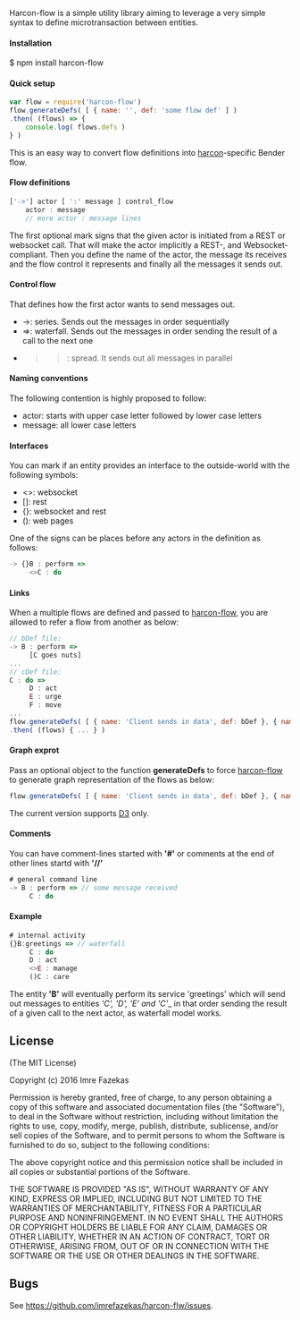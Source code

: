 Harcon-flow is a simple utility library aiming to leverage a very simple syntax to define microtransaction between entities.



#### Installation

$ npm install harcon-flow


#### Quick setup

```javascript
var flow = require('harcon-flow')
flow.generateDefs( [ { name: '', def: 'some flow def' ] )
.then( (flows) => {
	console.log( flows.defs )
} )
```

This is an easy way to convert flow definitions into [harcon](https://github.com/imrefazekas/harcon)-specific Bender flow.



#### Flow definitions

```javascript
['->'] actor [ ':' message ] control_flow
	actor : message
	// more actor : message lines
```

The first optional mark signs that the given actor is initiated from a REST or websocket call. That will make the actor implicitly a REST-, and Websocket-compliant.
Then you define the name of the actor, the message its receives and the flow control it represents and finally all the messages it sends out.



#### Control flow

That defines how the first actor wants to send messages out.

- ->: series. Sends out the messages in order sequentially
- =>: waterfall. Sends out the messages in order sending the result of a call to the next one
- >>: spread. It sends out all messages in parallel



#### Naming conventions

The following contention is highly proposed to follow:
- actor: starts with upper case letter followed by lower case letters
- message: all lower case letters



#### Interfaces

You can mark if an entity provides an interface to the outside-world with the following symbols:

- <>: websocket
- []: rest
- {}: websocket and rest
- (): web pages

One of the signs can be places before any actors in the definition as follows:

```javascript
-> {}B : perform =>
	 <>C : do
```


#### Links

When a multiple flows are defined and passed to [harcon-flow](https://github.com/imrefazekas/harcon-flow), you are allowed to refer a flow from another as below:

```javascript
// bDef file:
-> B : perform =>
	 [C goes nuts]
...
// cDef file:
C : do =>
 	 D : act
	 E : urge
	 F : move
...
flow.generateDefs( [ { name: 'Client sends in data', def: bDef }, { name: 'C goes nuts', def: cDef } ] )
.then( (flows) { ... } )
```


#### Graph exprot

Pass an optional object to the function __generateDefs__ to force [harcon-flow](https://github.com/imrefazekas/harcon-flow) to generate graph representation of the flows as below:

```javascript
flow.generateDefs( [ { name: 'Client sends in data', def: bDef }, { name: 'C goes nuts', def: cDef } ], { d3: true } )
```

The current version supports [D3](https://d3js.org) only.



#### Comments

You can have comment-lines started with __'#'__ or comments at the end of other lines startd with __'//'__

```javascript
# general command line
-> B : perform => // some message received
	 C : do
```



#### Example

```javascript
# internal activity
{}B:greetings => // waterfall
	 C : do
	 D : act
	 <>E : manage
	 ()C : care
 ```

The entity __'B'__ will eventually perform its service 'greetings' which will send out messages to entities _'C', 'D', 'E' and 'C'__ in that order sending the result of a given call to the next actor, as waterfall model works.



## License

(The MIT License)

Copyright (c) 2016 Imre Fazekas

Permission is hereby granted, free of charge, to any person obtaining a copy of
this software and associated documentation files (the "Software"), to deal in
the Software without restriction, including without limitation the rights to
use, copy, modify, merge, publish, distribute, sublicense, and/or sell copies of
the Software, and to permit persons to whom the Software is furnished to do so,
subject to the following conditions:

The above copyright notice and this permission notice shall be included in all
copies or substantial portions of the Software.

THE SOFTWARE IS PROVIDED "AS IS", WITHOUT WARRANTY OF ANY KIND, EXPRESS OR
IMPLIED, INCLUDING BUT NOT LIMITED TO THE WARRANTIES OF MERCHANTABILITY, FITNESS
FOR A PARTICULAR PURPOSE AND NONINFRINGEMENT. IN NO EVENT SHALL THE AUTHORS OR
COPYRIGHT HOLDERS BE LIABLE FOR ANY CLAIM, DAMAGES OR OTHER LIABILITY, WHETHER
IN AN ACTION OF CONTRACT, TORT OR OTHERWISE, ARISING FROM, OUT OF OR IN
CONNECTION WITH THE SOFTWARE OR THE USE OR OTHER DEALINGS IN THE SOFTWARE.


## Bugs

See <https://github.com/imrefazekas/harcon-flw/issues>.
